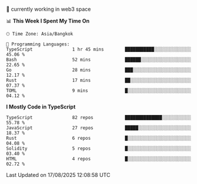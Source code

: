 🔭 currently working in web3 space

<!--START_SECTION:waka-->
📊 **This Week I Spent My Time On** 

```text
🕑︎ Time Zone: Asia/Bangkok

💬 Programming Languages: 
TypeScript               1 hr 45 mins        ███████████░░░░░░░░░░░░░░   45.06 % 
Bash                     52 mins             ██████░░░░░░░░░░░░░░░░░░░   22.65 % 
Go                       28 mins             ███░░░░░░░░░░░░░░░░░░░░░░   12.17 % 
Rust                     17 mins             ██░░░░░░░░░░░░░░░░░░░░░░░   07.37 % 
TOML                     9 mins              █░░░░░░░░░░░░░░░░░░░░░░░░   04.12 % 
```

**I Mostly Code in TypeScript** 

```text
TypeScript               82 repos            ██████████████░░░░░░░░░░░   55.78 % 
JavaScript               27 repos            █████░░░░░░░░░░░░░░░░░░░░   18.37 % 
Rust                     6 repos             █░░░░░░░░░░░░░░░░░░░░░░░░   04.08 % 
Solidity                 5 repos             █░░░░░░░░░░░░░░░░░░░░░░░░   03.40 % 
HTML                     4 repos             █░░░░░░░░░░░░░░░░░░░░░░░░   02.72 % 
```




 Last Updated on 17/08/2025 12:08:58 UTC
<!--END_SECTION:waka-->
